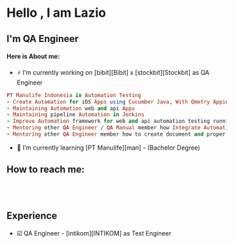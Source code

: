 # Hello , I am Lazio

## I'm QA Engineer
#### Here is About me:

- ⚡ I’m currently working on [bibit][Bibit] x [stockbit][Stockbit] as QA Engineer
```ruby
PT Manulife Indonesia in Automation Testing
- Create Automation for iOS Apps using Cucumber Java, With Qmetry Appium, Bitbucket.
- Maintaining Automation web and api Apps
- Maintaining pipeline Automation in Jenkins
- Improve Automation framework for web and api automation testing running on Jenkins
- Mentoring other QA Engineer / QA Manual member how Integrate Automation with Qmetry in any projects
- Mentoring other QA Engineer member how to create document and proper scenario testing
```

- 🎯 I’m currently learning [PT Manulife][man] - (Bachelor Degree)

## How to reach me:


<br/><br/>

## Experience
- ☑️ QA Engineer - [intikom][INTIKOM] as Test Engineer
```JAVA

